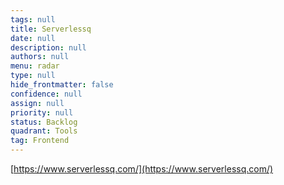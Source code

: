 ```yaml
---
tags: null
title: Serverlessq
date: null
description: null
authors: null
menu: radar
type: null
hide_frontmatter: false
confidence: null
assign: null
priority: null
status: Backlog
quadrant: Tools
tag: Frontend
---
```


[https://www.serverlessq.com/](https://www.serverlessq.com/)

